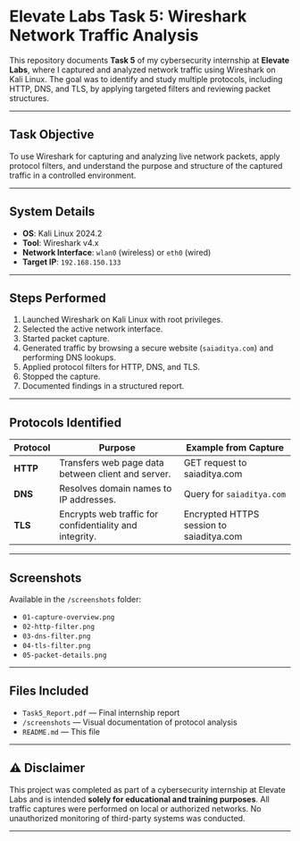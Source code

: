 # Elevate Labs Task 5: Wireshark Network Traffic Analysis

This repository documents **Task 5** of my cybersecurity internship at **Elevate Labs**, where I captured and analyzed network traffic using Wireshark on Kali Linux. The goal was to identify and study multiple protocols, including HTTP, DNS, and TLS, by applying targeted filters and reviewing packet structures.

---

##  Task Objective

To use Wireshark for capturing and analyzing live network packets, apply protocol filters, and understand the purpose and structure of the captured traffic in a controlled environment.

---

##  System Details

- **OS**: Kali Linux 2024.2  
- **Tool**: Wireshark v4.x  
- **Network Interface**: `wlan0` (wireless) or `eth0` (wired)  
- **Target IP**: `192.168.150.133`

---

## Steps Performed

1. Launched Wireshark on Kali Linux with root privileges.  
2. Selected the active network interface.  
3. Started packet capture.  
4. Generated traffic by browsing a secure website (`saiaditya.com`) and performing DNS lookups.  
5. Applied protocol filters for HTTP, DNS, and TLS.  
6. Stopped the capture.
7. Documented findings in a structured report.

---

## Protocols Identified

| Protocol | Purpose | Example from Capture |
|----------|---------|----------------------|
| **HTTP** | Transfers web page data between client and server. | GET request to saiaditya.com |
| **DNS**  | Resolves domain names to IP addresses. | Query for `saiaditya.com` |
| **TLS**  | Encrypts web traffic for confidentiality and integrity. | Encrypted HTTPS session to saiaditya.com |

---

## Screenshots

Available in the `/screenshots` folder:
- `01-capture-overview.png`
- `02-http-filter.png`
- `03-dns-filter.png`
- `04-tls-filter.png`
- `05-packet-details.png`

---

## Files Included

- `Task5_Report.pdf` — Final internship report   
- `/screenshots` — Visual documentation of protocol analysis  
- `README.md` — This file

---

## ⚠️ Disclaimer

This project was completed as part of a cybersecurity internship at Elevate Labs and is intended **solely for educational and training purposes**. All traffic captures were performed on local or authorized networks. No unauthorized monitoring of third-party systems was conducted.

---
